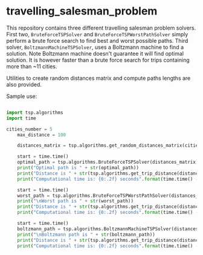 # travelling_salesman_problem

This repository contains three different travelling salesman problem solvers.
First two, `BruteForceTSPSolver` and `BruteForceTSPWorstPathSolver` simply perform a brute force search to find best and worst possible paths.
Third solver, `BoltzmannMachineTSPSolver`, uses a Boltzmann machine to find a solution. Note Boltzmann machine doesn't guarantee it will find optimal solution. It is however faster than a brute force search for trips containing more than ~11 cities.

Utilities to create random distances matrix and compute paths lengths are also provided.

Sample use:

```python

import tsp.algorithms
import time

cities_number = 5
    max_distance = 100

    distances_matrix = tsp.algorithms.get_random_distances_matrix(cities_number, max_distance)

    start = time.time()
    optimal_path = tsp.algorithms.BruteForceTSPSolver(distances_matrix).solve()
    print("Optimal path is " + str(optimal_path))
    print("Distance is " + str(tsp.algorithms.get_trip_distance(distances_matrix, optimal_path)))
    print("Computational time is: {0:.2f} seconds".format(time.time() - start))

    start = time.time()
    worst_path = tsp.algorithms.BruteForceTSPWorstPathSolver(distances_matrix).solve()
    print("\nWorst path is " + str(worst_path))
    print("Distance is " + str(tsp.algorithms.get_trip_distance(distances_matrix, worst_path)))
    print("Computational time is: {0:.2f} seconds".format(time.time() - start))

    start = time.time()
    boltzmann_path = tsp.algorithms.BoltzmannMachineTSPSolver(distances_matrix).solve()
    print("\nBoltzmann path is " + str(boltzmann_path))
    print("Distance is " + str(tsp.algorithms.get_trip_distance(distances_matrix, boltzmann_path)))
    print("Computational time is: {0:.2f} seconds".format(time.time() - start))
```
